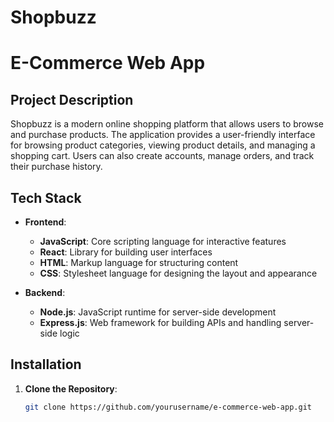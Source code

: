 # Shopbuzz

# E-Commerce Web App

## Project Description
Shopbuzz is a modern online shopping platform that allows users to browse and purchase products. The application provides a user-friendly interface for browsing product categories, viewing product details, and managing a shopping cart. Users can also create accounts, manage orders, and track their purchase history.

## Tech Stack
- **Frontend**:
  - **JavaScript**: Core scripting language for interactive features
  - **React**: Library for building user interfaces
  - **HTML**: Markup language for structuring content
  - **CSS**: Stylesheet language for designing the layout and appearance

- **Backend**:
  - **Node.js**: JavaScript runtime for server-side development
  - **Express.js**: Web framework for building APIs and handling server-side logic


## Installation
1. **Clone the Repository**:
   ```bash
   git clone https://github.com/yourusername/e-commerce-web-app.git


